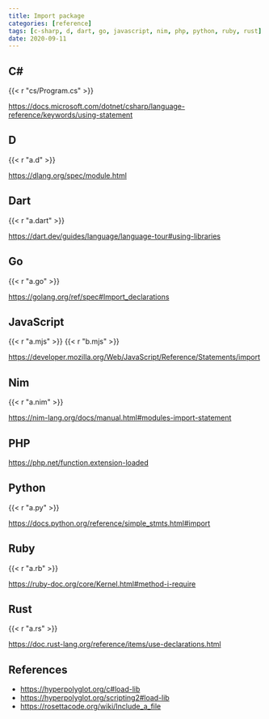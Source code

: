 ```yaml
---
title: Import package
categories: [reference]
tags: [c-sharp, d, dart, go, javascript, nim, php, python, ruby, rust]
date: 2020-09-11
---
```


## C#

{{< r "cs/Program.cs" >}}

<https://docs.microsoft.com/dotnet/csharp/language-reference/keywords/using-statement>

## D

{{< r "a.d" >}}

<https://dlang.org/spec/module.html>

## Dart

{{< r "a.dart" >}}

<https://dart.dev/guides/language/language-tour#using-libraries>

## Go

{{< r "a.go" >}}

<https://golang.org/ref/spec#Import_declarations>

## JavaScript

{{< r "a.mjs" >}}
{{< r "b.mjs" >}}

<https://developer.mozilla.org/Web/JavaScript/Reference/Statements/import>

## Nim

{{< r "a.nim" >}}

<https://nim-lang.org/docs/manual.html#modules-import-statement>

## PHP

<https://php.net/function.extension-loaded>

## Python

{{< r "a.py" >}}

<https://docs.python.org/reference/simple_stmts.html#import>

## Ruby

{{< r "a.rb" >}}

<https://ruby-doc.org/core/Kernel.html#method-i-require>

## Rust

{{< r "a.rs" >}}

<https://doc.rust-lang.org/reference/items/use-declarations.html>

## References

- <https://hyperpolyglot.org/c#load-lib>
- <https://hyperpolyglot.org/scripting2#load-lib>
- <https://rosettacode.org/wiki/Include_a_file>
